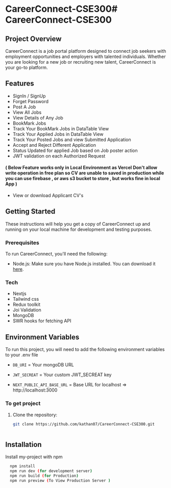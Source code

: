 # CareerConnect-CSE300# CareerConnect-CSE300

## Project Overview

CareerConnect is a job portal platform designed to connect job seekers with employment opportunities and employers with talented individuals. Whether you are looking for a new job or recruiting new talent, CareerConnect is your go-to platform.

## Features

- SignIn / SignUp
- Forget Password
- Post A Job
- View  All Jobs
- View Details of Any Job
- BookMark Jobs
- Track Your BookMark Jobs in DataTable View
- Track Your Applied Jobs in DataTable View 
- Track Your Posted Jobs and view Submitted Application 
- Accept and Reject Different Application 
- Status Updated for applied Job based on Job poster action 
- JWT validation on each Authorized Request 
#### ( Below Feature works only in Local Environment as Vercel Don't allow write operation in free plan so CV are unable to saved in production while you can use firebase , or aws s3 bucket to store , but works fine in local App ) 
- View or download Applicant CV's 

## Getting Started

These instructions will help you get a copy of CareerConnect up and running on your local machine for development and testing purposes.

### Prerequisites

To run CareerConnect, you'll need the following:

- Node.js: Make sure you have Node.js installed. You can download it [here](https://nodejs.org/).

### Tech

- Nextjs
- Tailwind css
- Redux toolkit
- Joi Validation
- MongoDB
- SWR hooks for fetching API


## Environment Variables

To run this project, you will need to add the following environment variables to your .env file

- `DB_URI` = Your mongoDB URL

- `JWT_SECREAT` = Your custom JWT_SECREAT key

- `NEXT_PUBLIC_API_BASE_URL` =  Base URL for localhost  => http://localhost:3000


### To get project

1. Clone the repository:

   ```bash
   git clone https://github.com/kathan07/CareerConnect-CSE300.git



## Installation

Install my-project with npm

```bash
  npm install
  npm run dev (for development server)
  npm run build (for Production)
  npm run preview (To View Production Server )
```
